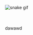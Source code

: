 ![snake gif](https://github.com/jamatov/jamatov/blob/output/github-contribution-grid-snake.svg)
<br/>
<br/>
<br/>
<br/>
dawawd
